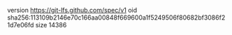 version https://git-lfs.github.com/spec/v1
oid sha256:113109b2146e70c166aa00848f669600a1f5249506f80682bf3086f21d7e06fd
size 14386
